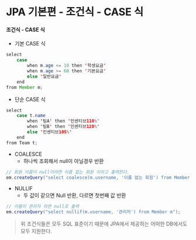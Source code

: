 # JPA 기본편 - 조건식 - CASE 식

#### 조건식 - CASE 식
- 기본 CASE 식
```java
select
    case 
        when m.age <= 10 then '학생요금'
        when m.age >= 60 then '기본요금'
        else '일반요금'
    end
from Member m;
```

- 단순 CASE 식
```java
select
    case t.name
        when '팀A' then '인센티브110%'
        when '팀B' then '인센티브120%'
        else '인센티브105%'
    end
from Team t;
```

- COALESCE
    - 하나씩 조회해서 null이 아닐경우 반환
```java
// 회원 이름이 null이라면 이름 없는 회원 이라고 출력한다.
em.createQuery("select coalesce(m.username, '이름 없는 회원') from Member m");
```

- NULLIF
    - 두 값이 같으면 Null 반환, 다르면 첫번째 값 반환
```java
// 이름이 관리자 라면 null로 출력
em.createQuery("select nullif(m.username, '관리자') from Member m");
```

> 위 조건식들은 모두 SQL 표준이기 때문에 JPA에서 제공하는 어떠한 DB에서도 모두 지원한다.
